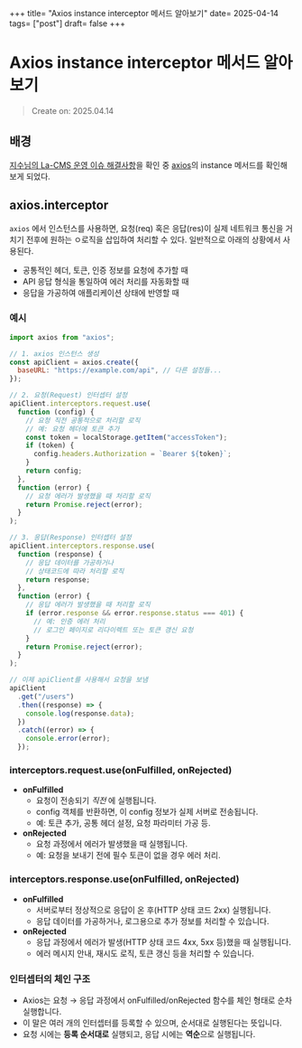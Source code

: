 +++ 
title= "Axios instance interceptor 메서드 알아보기" 
date= 2025-04-14
tags= ["post"] 
draft= false 
+++
# Axios instance interceptor 메서드 알아보기

> Create on: 2025.04.14

## 배경

[지수님의 La-CMS 운영 이슈 해결사항](https://github.com/thefarmersfront/la-cms-front-react/pull/5530/files)을 확인 중 [axios](https://axios-http.com/kr/docs/intro)의 instance 메서드를 확인해보게 되었다.

## axios.interceptor

`axios` 에서 인스턴스를 사용하면, 요청(req) 혹은 응답(res)이 실제 네트워크 통신을 거치기 전후에 원하는 ㅇ로직을 삽입하여 처리할 수 있다. 일반적으로 아래의 상황에서 사용된다.

- 공통적인 헤더, 토큰, 인증 정보를 요청에 추가할 때
- API 응답 형식을 통일하여 에러 처리를 자동화할 때
- 응답을 가공하여 애플리케이션 상태에 반영할 때

### 예시

```js
import axios from "axios";

// 1. axios 인스턴스 생성
const apiClient = axios.create({
  baseURL: "https://example.com/api", // 다른 설정들...
});

// 2. 요청(Request) 인터셉터 설정
apiClient.interceptors.request.use(
  function (config) {
    // 요청 직전 공통적으로 처리할 로직
    // 예: 요청 헤더에 토큰 추가
    const token = localStorage.getItem("accessToken");
    if (token) {
      config.headers.Authorization = `Bearer ${token}`;
    }
    return config;
  },
  function (error) {
    // 요청 에러가 발생했을 때 처리할 로직
    return Promise.reject(error);
  }
);

// 3. 응답(Response) 인터셉터 설정
apiClient.interceptors.response.use(
  function (response) {
    // 응답 데이터를 가공하거나
    // 상태코드에 따라 처리할 로직
    return response;
  },
  function (error) {
    // 응답 에러가 발생했을 때 처리할 로직
    if (error.response && error.response.status === 401) {
      // 예: 인증 에러 처리
      // 로그인 페이지로 리다이렉트 또는 토큰 갱신 요청
    }
    return Promise.reject(error);
  }
);

// 이제 apiClient를 사용해서 요청을 보냄
apiClient
  .get("/users")
  .then((response) => {
    console.log(response.data);
  })
  .catch((error) => {
    console.error(error);
  });
```

### interceptors.request.use(onFulfilled, onRejected)

- **onFulfilled**
  - 요청이 전송되기 _직전_ 에 실행됩니다.
  - config 객체를 반환하면, 이 config 정보가 실제 서버로 전송됩니다.
  - 예: 토큰 추가, 공통 헤더 설정, 요청 파라미터 가공 등.
- **onRejected**
  - 요청 과정에서 에러가 발생했을 때 실행됩니다.
  - 예: 요청을 보내기 전에 필수 토큰이 없을 경우 에러 처리.

### interceptors.response.use(onFulfilled, onRejected)

- **onFulfilled**
  - 서버로부터 정상적으로 응답이 온 후(HTTP 상태 코드 2xx) 실행됩니다.
  - 응답 데이터를 가공하거나, 로그용으로 추가 정보를 처리할 수 있습니다.
- **onRejected**
  - 응답 과정에서 에러가 발생(HTTP 상태 코드 4xx, 5xx 등)했을 때 실행됩니다.
  - 에러 메시지 안내, 재시도 로직, 토큰 갱신 등을 처리할 수 있습니다.

### 인터셉터의 체인 구조

- Axios는 요청 → 응답 과정에서 onFulfilled/onRejected 함수를 체인 형태로 순차 실행합니다.
- 이 말은 여러 개의 인터셉터를 등록할 수 있으며, 순서대로 실행된다는 뜻입니다.
- 요청 시에는 **등록 순서대로** 실행되고, 응답 시에는 **역순**으로 실행됩니다.
